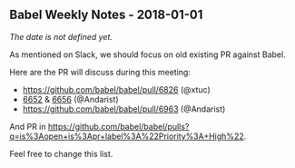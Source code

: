 ## Babel Weekly Notes - 2018-01-01

_The date is not defined yet._

As mentioned on Slack, we should focus on old existing PR against Babel.

Here are the PR will discuss during this meeting:
- https://github.com/babel/babel/pull/6826 (@xtuc)
- [6652](https://github.com/babel/babel/pull/6652) & [6656](https://github.com/babel/babel/pull/6656) (@Andarist)
- https://github.com/babel/babel/pull/6963 (@Andarist)

And PR in https://github.com/babel/babel/pulls?q=is%3Aopen+is%3Apr+label%3A%22Priority%3A+High%22.

Feel free to change this list.
